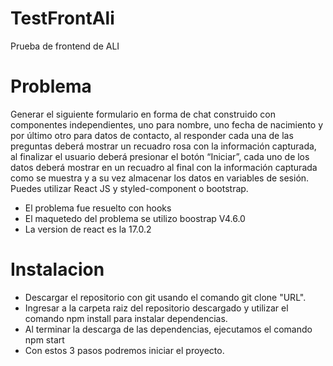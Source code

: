 # TestFrontAli
Prueba de frontend de ALI

# Problema

Generar el siguiente formulario en forma de chat construido con componentes
independientes, uno para nombre, uno fecha de nacimiento y por último otro para datos
de contacto, al responder cada una de las preguntas deberá mostrar un recuadro rosa
con la información capturada, al finalizar el usuario deberá presionar el botón “Iniciar”,
cada uno de los datos deberá mostrar en un recuadro al final con la información
capturada como se muestra y a su vez almacenar los datos en variables de sesión.
Puedes utilizar React JS y styled-component o bootstrap.

- El problema fue resuelto con hooks
- El maquetedo del problema se utilizo boostrap V4.6.0
- La version de react es la 17.0.2

# Instalacion

- Descargar el repositorio con git usando el comando git clone "URL".
- Ingresar a la carpeta raiz del repositorio descargado y utilizar el comando npm install para instalar dependencias.
- Al terminar la descarga de las dependencias, ejecutamos el comando npm start
- Con estos 3 pasos podremos iniciar el proyecto.

